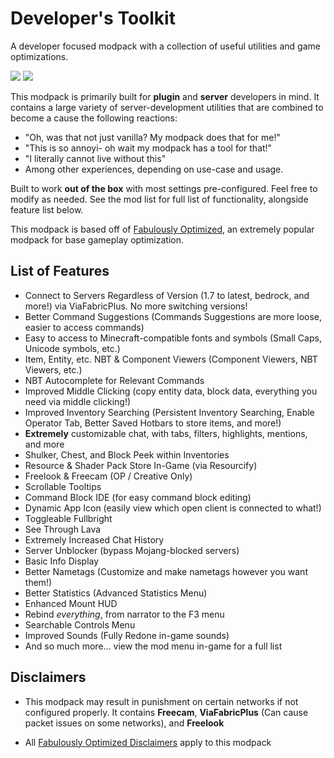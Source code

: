 # Developer's Toolkit
A developer focused modpack with a collection of useful utilities and game optimizations.

[<img src="https://cdn.jsdelivr.net/npm/@intergrav/devins-badges@3/assets/cozy/available/modrinth_vector.svg">](https://modrinth.com/modpack/dev-toolkit)
[<img src="https://cdn.jsdelivr.net/npm/@intergrav/devins-badges@3/assets/cozy/available/github_vector.svg">](https://github.com/JosTheDude/developer-toolkit/)

This modpack is primarily built for **plugin** and **server** developers in mind. It contains a large variety of server-development utilities that are combined to become a cause the following reactions:
- "Oh, was that not just vanilla? My modpack does that for me!"
- "This is so annoyi- oh wait my modpack has a tool for that!"
- "I literally cannot live without this"
- Among other experiences, depending on use-case and usage.

Built to work **out of the box** with most settings pre-configured. Feel free to modify as needed. See the mod list for full list of functionality, alongside feature list below.

This modpack is based off of [Fabulously Optimized](https://download.fo), an extremely popular modpack for base gameplay optimization.

## List of Features
- Connect to Servers Regardless of Version (1.7 to latest, bedrock, and more!) via ViaFabricPlus. No more switching versions!
- Better Command Suggestions (Commands Suggestions are more loose, easier to access commands)
- Easy to access to Minecraft-compatible fonts and symbols (Small Caps, Unicode symbols, etc.)
- Item, Entity, etc. NBT & Component Viewers (Component Viewers, NBT Viewers, etc.)
- NBT Autocomplete for Relevant Commands
- Improved Middle Clicking (copy entity data, block data, everything you need via middle clicking!)
- Improved Inventory Searching (Persistent Inventory Searching, Enable Operator Tab, Better Saved Hotbars to store items, and more!)
- **Extremely** customizable chat, with tabs, filters, highlights, mentions, and more
- Shulker, Chest, and Block Peek within Inventories
- Resource & Shader Pack Store In-Game (via Resourcify)
- Freelook & Freecam (OP / Creative Only)
- Scrollable Tooltips
- Command Block IDE (for easy command block editing)
- Dynamic App Icon (easily view which open client is connected to what!)
- Toggleable Fullbright
- See Through Lava
- Extremely Increased Chat History
- Server Unblocker (bypass Mojang-blocked servers)
- Basic Info Display
- Better Nametags (Customize and make nametags however you want them!)
- Better Statistics (Advanced Statistics Menu)
- Enhanced Mount HUD
- Rebind _everything_, from narrator to the F3 menu
- Searchable Controls Menu
- Improved Sounds (Fully Redone in-game sounds)
- And so much more... view the mod menu in-game for a full list

## Disclaimers
- This modpack may result in punishment on certain networks if not configured properly. It contains **Freecam**, **ViaFabricPlus** (Can cause packet issues on some networks),  and **Freelook**

- All [Fabulously Optimized Disclaimers](https://wiki.download.fo/disclaimers) apply to this modpack

